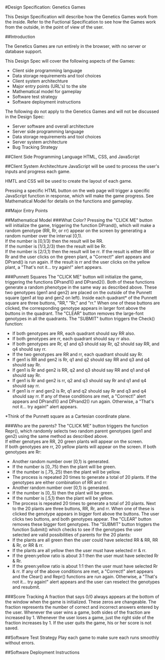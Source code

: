 #Design Specification: Genetics Games

This Design Specification will describe how the Genetics Games work from the inside.  Refer to the Fuctional Specification to see how the Games work from the outside, in the point of view of the user.


##Introduction

The Genetics Games are run entirely in the browser, with no server or database support.

This Design Spec will cover the following aspects of the Games:

* Client side programming language
* Data storage requirements and tool choices
* Client system architechture
* Major entry points (URL's) to the site
* Mathematical model for gameplay
* Software test strategy
* Software deployment instructions

The following do not apply to the Genetics Games and will not be discussed in the Design Spec:

* Server software and overall architecture
* Server side programming language
* Data storage requirements and tool choices
* Server system architecture
* Bug Tracking Strategy


##Client Side Programming Language
HTML, CSS, and JavaScript

##Client System Architechture
JavaScript will be used to process the user's inputs and progress each game.

HMTL and CSS will be used to create the layout of each game.  

Pressing a specific HTML button on the web page will trigger a specific JavaScript function in response, which will make the game progress.  See Mathematical Model for details on the functions and gameplay.

##Major Entry Points


##Mathematical Model 
###What Color?
Pressing the "CLICK ME" button will initialize the game, triggering the function DPrand(), which will make a random genotype (RR, Rr, or rr) appear on the screen by generating a random number over the interval [0,1).  
If the number is [0,1/3) then the result will be RR.  
If the number is [1/3,2/3) then the result will be Rr.  
If the number is [2/3,1) then the result will be rr.
If the result is either RR or Rr and the user clicks on the green plant, a "Correct!" alert appears and DPrand() is run again.
If the result is rr and the user clicks on the yellow plant, a "That's not it... try again!" alert appears.

###Punnett Squares
The "CLICK ME" button will initialize the game, triggering the functions DPrand1() and DPrand2().  Both of these functions generate a random phenotype in the same way as described above.  These two genotypes (gen1 and gen2) are placed on the outside of the Punnett square (gen1 at top and gen2 on left).
Inside each quadrant* of the Punnett square are three buttons, "RR," "Rr," and "rr."  When one of these buttons are clicked, the corresponding genotype appears in larger font above the buttons in the quadrant.
The "CLEAR" button removes the large-font genotypes in all the quadrants.
The "SUBMIT" button triggers the Check() function:
* If both genotypes are RR, each quadrant should say RR also.
* If both genotypes are rr, each quadrant should say rr also.
* If both genotypes are Rr, q1 and q3 should say Rr, q2 should say RR, and q4 should say rr.
* If the two genotypes are RR and rr, each quadrant should say Rr.
* If gen1 is RR and gen2 is Rr, q1 and q2 should say RR and q3 and q4 should say Rr.
* If gen1 is Rr and gen2 is RR, q2 and q3 should say RR and q1 and q4 should say Rr.
* If gen1 is Rr and gen2 is rr, q2 and q3 should say Rr and q1 and q4 should say rr.
* If gen1 is rr and gen2 is Rr, q1 and q2 should say Rr and q3 and q4 should say rr.
If any of these conditions are met, a "Correct!" alert appears and DPrand1() and DPrand2() run again.
Otherwise, a "That's not it... try again!" alert appears.

*Think of the Punnett square as a Cartesian coordinate plane.

###Who are the parents?
The "CLICK ME" button triggers the function Repr(), which randomly selects two random parent genotypes (gen1 and gen2) using the same method as described above.  
If either genotyes are RR, 20 green plants will appear on the screen.  
If both genotypes are rr, 20 yellow plants will appear on the screen.
If both genotypes are Rr:
* Another random number over [0,1) is generated.
* If the number is [0,.75) then the plant will be green.
* If the number is [.75,.25) then the plant will be yellow.
* The process is repeated 20 times to generate a total of 20 plants.
If the genotypes are either combination of RR and rr:
* Another random number over [0,1) is generated.
* If the number is [0,.5) then the plant will be green.
* If the number is [.5,1) then the plant will be yellow.
* The process is repeated 20 times to generate a total of 20 plants.
Next to the 20 plants are three buttons, RR, Rr, and rr.  When one of these is clicked the genotype appears in bigger font above the buttons.  The user clicks two buttons, and both genotypes appear.
The "CLEAR" button removes these bigger font genotypes.
The "SUBMIT" button triggers the function Submit() which checks to see if the genotypes the user selected are valid possibilities of parents for the 20 plants:
* If the plants are all green then the user could have selected RR & RR, RR & Rr, or RR & rr.
* If the plants are all yellow then the user must have selected rr & rr.
* If the green:yellow ratio is about 3:1 then the user must have selected Rr & Rr.
* If the green:yellow ratio is about 1:1 then the user must have selected Rr & rr.
If any of the above conditions are met, a "Correct!" alert appears and the Clear() and Repr() functions are run again.
Otherwise, a "That's not it... try again!" alert appears and the user can reselect the genotypes and resubmit.

###Score Tracking
A fraction that says 0/0 always appears at the bottom of the window when the game is initialized.  These zeros are changeable.  The fraction represents the number of correct and incorrect answers entered by the user.
Whenever the user wins a game, both sides of the fraction are increased by 1.
Whenever the user loses a game, just the right side of the fraction increases by 1.
If the user quits the game, his or her score is not saved.  


##Software Test Strategy
Play each game to make sure each runs smoothly without errors.

##Software Deployment Instructions
